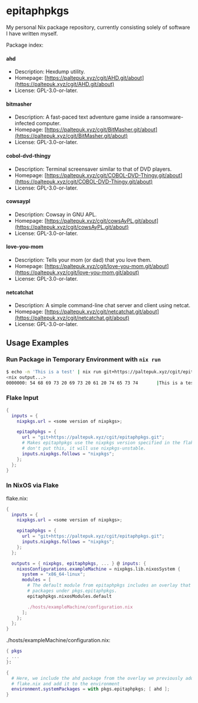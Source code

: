 # epitaphpkgs

My personal Nix package repository, currently consisting solely of software I
have written myself.

Package index:

#### ahd

- Description: Hexdump utility.
- Homepage: [https://paltepuk.xyz/cgit/AHD.git/about](https://paltepuk.xyz/cgit/AHD.git/about)
- License: GPL-3.0-or-later.

#### bitmasher

- Description: A fast-paced text adventure game inside a ransomware-infected computer.
- Homepage: [https://paltepuk.xyz/cgit/BitMasher.git/about](https://paltepuk.xyz/cgit/BitMasher.git/about)
- License: GPL-3.0-or-later.

#### cobol-dvd-thingy

- Description: Terminal screensaver similar to that of DVD players.
- Homepage: [https://paltepuk.xyz/cgit/COBOL-DVD-Thingy.git/about](https://paltepuk.xyz/cgit/COBOL-DVD-Thingy.git/about)
- License: GPL-3.0-or-later.

#### cowsaypl

- Description: Cowsay in GNU APL.
- Homepage: [https://paltepuk.xyz/cgit/cowsAyPL.git/about](https://paltepuk.xyz/cgit/cowsAyPL.git/about)
- License: GPL-3.0-or-later.

#### love-you-mom

- Description: Tells your mom (or dad) that you love them.
- Homepage: [https://paltepuk.xyz/cgit/love-you-mom.git/about](https://paltepuk.xyz/cgit/love-you-mom.git/about)
- License: GPL-3.0-or-later.

#### netcatchat

- Description: A simple command-line chat server and client using netcat.
- Homepage: [https://paltepuk.xyz/cgit/netcatchat.git/about](https://paltepuk.xyz/cgit/netcatchat.git/about)
- License: GPL-3.0-or-later.

## Usage Examples

### Run Package in Temporary Environment with `nix run`

```sh
$ echo -n 'This is a test' | nix run git+https://paltepuk.xyz/cgit/epitaphpkgs.git#ahd
<nix output...>
0000000: 54 68 69 73 20 69 73 20 61 20 74 65 73 74       |This is a test|
```

### Flake Input

```nix
{
  inputs = {
    nixpkgs.url = <some version of nixpkgs>;

    epitaphpkgs = {
      url = "git+https://paltepuk.xyz/cgit/epitaphpkgs.git";
      # Makes epitaphpkgs use the nixpkgs version specified in the flake. If you
      # don't put this, it will use nixpkgs-unstable.
      inputs.nixpkgs.follows = "nixpkgs";
    };
  };
}
```

### In NixOS via Flake

flake.nix:

```nix
{
  inputs = {
    nixpkgs.url = <some version of nixpkgs>;

    epitaphpkgs = {
      url = "git+https://paltepuk.xyz/cgit/epitaphpkgs.git";
      inputs.nixpkgs.follows = "nixpkgs";
    };
  };

  outputs = { nixpkgs, epitaphpkgs, ... } @ inputs: {
    nixosConfigurations.exampleMachine = nixpkgs.lib.nixosSystem {
      system = "x86_64-linux";
      modules = [
        # The default module from epitaphpkgs includes an overlay that adds the
        # packages under pkgs.epitaphpkgs.
        epitaphpkgs.nixosModules.default

        ./hosts/exampleMachine/configuration.nix
      ];
    };
  };
}
```

./hosts/exampleMachine/configuration.nix:

```nix
{ pkgs
, ...
}:

{
  # Here, we include the ahd package from the overlay we previously added in
  # flake.nix and add it to the environment
  environment.systemPackages = with pkgs.epitaphpkgs; [ ahd ];
}
```
